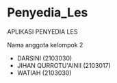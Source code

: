 # Penyedia_Les

APLIKASI PENYEDIA LES

Nama anggota kelompok 2

- DARSINI (2103030)
- JIHAN QURROTU'AINII (2103017)
- WATIAH (2103030)
